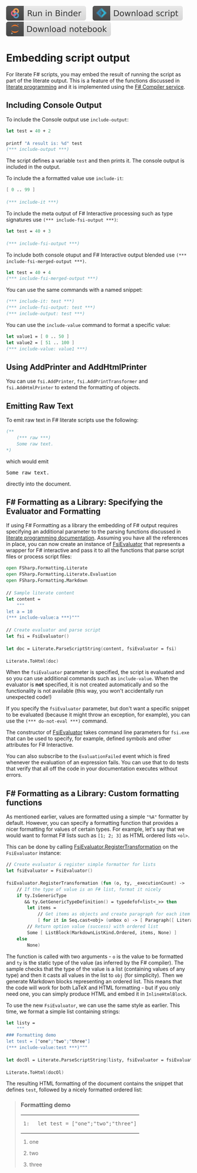 [![Binder](img/badge-binder.svg)](https://mybinder.org/v2/gh/fsprojects/fsharp.formatting/gh-pages?filepath=evaluation.ipynb)&emsp;
[![Script](img/badge-script.svg)](https://fsprojects.github.io/FSharp.Formatting//evaluation.fsx)&emsp;
[![Notebook](img/badge-notebook.svg)](https://fsprojects.github.io/FSharp.Formatting//evaluation.ipynb)

# Embedding script output

For literate F# scripts, you may embed the result of running the script as part of the literate output.
This is a feature of the functions discussed in [literate programming](literate.html) and
it is implemented using the [F# Compiler service](http://fsharp.github.io/FSharp.Compiler.Service/).

## Including Console Output

To include the Console output use `include-output`:

```fsharp
let test = 40 + 2

printf "A result is: %d" test
(*** include-output ***)

```

The script defines a variable `test` and then prints it. The console output is included
in the output.

To include the a formatted value use `include-it`:

```fsharp
[ 0 .. 99 ]

(*** include-it ***)

```

To include the meta output of F# Interactive processing such as type signatures use `(*** include-fsi-output ***)`:

```fsharp
let test = 40 + 3

(*** include-fsi-output ***)

```

To include both console otuput and F# Interactive output blended use `(*** include-fsi-merged-output ***)`.

```fsharp
let test = 40 + 4
(*** include-fsi-merged-output ***)

```

You can use the same commands with a named snippet:

```fsharp
(*** include-it: test ***)
(*** include-fsi-output: test ***)
(*** include-output: test ***)

```

You can use the `include-value` command to format a specific value:

```fsharp
let value1 = [ 0 .. 50 ]
let value2 = [ 51 .. 100 ]
(*** include-value: value1 ***)

```

## Using AddPrinter and AddHtmlPrinter

You can use `fsi.AddPrinter`, `fsi.AddPrintTransformer` and `fsi.AddHtmlPrinter` to extend the formatting of objects.

## Emitting Raw Text

To emit raw text in F# literate scripts use the following:

```fsharp
(**
	(*** raw ***)
	Some raw text.
*)

```

which would emit

<pre>
Some raw text.
</pre>
directly into the document.

## F# Formatting as a Library:  Specifying the Evaluator and Formatting

If using F# Formatting as a library the embedding of F# output requires specifying an additional parameter to the
parsing functions discussed in [literate programming documentation](literate.html).
Assuming you have all the references in place, you can now create an instance of
[FsiEvaluator](https://fsprojects.github.io/FSharp.Formatting/reference/fsharp-formatting-literate-evaluation-fsievaluator.html) that represents a wrapper for F# interactive and pass it to all the
functions that parse script files or process script files:

```fsharp
open FSharp.Formatting.Literate
open FSharp.Formatting.Literate.Evaluation
open FSharp.Formatting.Markdown

// Sample literate content
let content =
    """
let a = 10
(*** include-value:a ***)"""

// Create evaluator and parse script
let fsi = FsiEvaluator()

let doc = Literate.ParseScriptString(content, fsiEvaluator = fsi)

Literate.ToHtml(doc)
```

When the `fsiEvaluator` parameter is specified, the script is evaluated and so you
can use additional commands such as `include-value`. When the evaluator is **not** specified,
it is not created automatically and so the functionality is not available (this way,
you won't accidentally run unexpected code!)

If you specify the `fsiEvaluator` parameter, but don't want a specific snippet to be evaluated
(because it might throw an exception, for example), you can use the `(*** do-not-eval ***)`
command.

The constructor of [FsiEvaluator](https://fsprojects.github.io/FSharp.Formatting/reference/fsharp-formatting-literate-evaluation-fsievaluator.html) takes command line parameters for `fsi.exe` that can
be used to specify, for example, defined symbols and other attributes for F# Interactive.

You can also subscribe to the `EvaluationFailed` event which is fired whenever the evaluation
of an expression fails. You can use that to do tests that verify that all off the code in your
documentation executes without errors.

## F# Formatting as a Library: Custom formatting functions

As mentioned earlier, values are formatted using a simple `"%A"` formatter by default.
However, you can specify a formatting function that provides a nicer formatting for values
of certain types. For example, let's say that we would want to format F# lists such as
`[1; 2; 3]` as HTML ordered lists `<ol>`.

This can be done by calling [FsiEvaluator.RegisterTransformation](https://fsprojects.github.io/FSharp.Formatting/reference/fsharp-formatting-literate-evaluation-fsievaluator.html) on the `FsiEvaluator` instance:

```fsharp
// Create evaluator & register simple formatter for lists
let fsiEvaluator = FsiEvaluator()

fsiEvaluator.RegisterTransformation (fun (o, ty, _executionCount) ->
    // If the type of value is an F# list, format it nicely
    if ty.IsGenericType
       && ty.GetGenericTypeDefinition() = typedefof<list<_>> then
        let items =
            // Get items as objects and create paragraph for each item
            [ for it in Seq.cast<obj> (unbox o) -> [ Paragraph([ Literal(it.ToString(), None) ], None) ] ]
        // Return option value (success) with ordered list
        Some [ ListBlock(MarkdownListKind.Ordered, items, None) ]
    else
        None)
```

The function is called with two arguments - `o` is the value to be formatted and `ty`
is the static type of the value (as inferred by the F# compiler). The sample checks
that the type of the value is a list (containing values of any type) and then it
casts all values in the list to `obj` (for simplicity). Then we generate Markdown
blocks representing an ordered list. This means that the code will work for both
LaTeX and HTML formatting - but if you only need one, you can simply produce HTML and
embed it in `InlineHtmlBlock`.

To use the new `FsiEvaluator`, we can use the same style as earlier. This time, we format
a simple list containing strings:

```fsharp
let listy =
    """
### Formatting demo
let test = ["one";"two";"three"]
(*** include-value:test ***)"""

let docOl = Literate.ParseScriptString(listy, fsiEvaluator = fsiEvaluator)

Literate.ToHtml(docOl)
```

The resulting HTML formatting of the document contains the snippet that defines `test`,
followed by a nicely formatted ordered list:

<blockquote>
<h3>Formatting demo</h3>
<table class="pre"><tr><td class="lines"><pre class="fssnip">
<span class="l">1: </span>
</pre>
</td>
<td class="snippet"><pre class="fssnip">
<span class="k">let</span> <spanclass="i">test</span> <span class="o">=</span> [<span class="s">&quot;</span><span class="s">one</span><span class="s">&quot;</span>;<span class="s">&quot;</span><span class="s">two</span><span class="s">&quot;</span>;<span class="s">&quot;</span><span class="s">three</span><span class="s">&quot;</span>]</pre>
</td>
</tr>
</table>
<ol>
<li><p>one</p></li>
<li><p>two</p></li>
<li><p>three</p></li>
</ol>
</blockquote>

